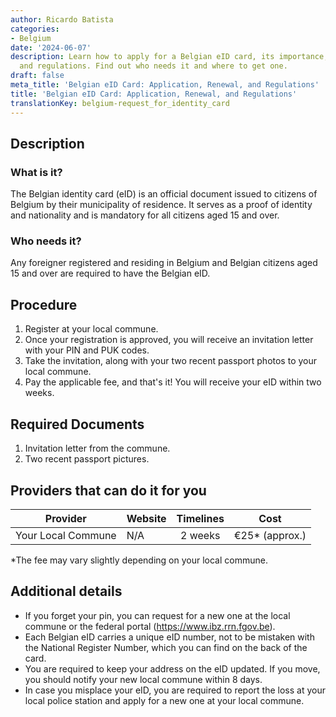 ```yaml
---
author: Ricardo Batista
categories:
- Belgium
date: '2024-06-07'
description: Learn how to apply for a Belgian eID card, its importance, renewal procedures,
  and regulations. Find out who needs it and where to get one.
draft: false
meta_title: 'Belgian eID Card: Application, Renewal, and Regulations'
title: 'Belgian eID Card: Application, Renewal, and Regulations'
translationKey: belgium-request_for_identity_card
---
```



## Description
### What is it?
The Belgian identity card (eID) is an official document issued to citizens of Belgium by their municipality of residence. It serves as a proof of identity and nationality and is mandatory for all citizens aged 15 and over.

### Who needs it?
Any foreigner registered and residing in Belgium and Belgian citizens aged 15 and over are required to have the Belgian eID.

## Procedure
1. Register at your local commune.
2. Once your registration is approved, you will receive an invitation letter with your PIN and PUK codes.
3. Take the invitation, along with your two recent passport photos to your local commune.
4. Pay the applicable fee, and that's it! You will receive your eID within two weeks.

## Required Documents
1. Invitation letter from the commune.
2. Two recent passport pictures.

## Providers that can do it for you

| Provider        |     Website     |     Timelines    |       Cost      |
| --------------- | --------------- |  :-------------: | :-------------: |
| Your Local Commune   |  N/A       |      2 weeks      |        €25*  (approx.)   |

\*The fee may vary slightly depending on your local commune.

## Additional details
- If you forget your pin, you can request for a new one at the local commune or the federal portal (https://www.ibz.rrn.fgov.be).
- Each Belgian eID carries a unique eID number, not to be mistaken with the National Register Number, which you can find on the back of the card.
- You are required to keep your address on the eID updated. If you move, you should notify your new local commune within 8 days.
- In case you misplace your eID, you are required to report the loss at your local police station and apply for a new one at your local commune.